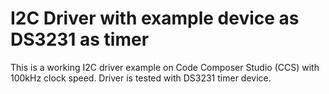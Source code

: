 # I2C Driver with example device as DS3231 as timer

This is a working I2C driver example on Code Composer Studio (CCS) with 100kHz clock speed. Driver is tested with DS3231 timer device.
